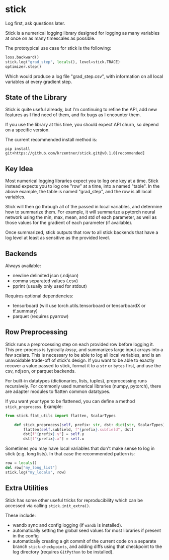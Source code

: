 # stick

Log first, ask questions later.

Stick is a numerical logging library designed for logging as many variables at once on as many timescales as possible.

The prototypical use case for stick is the following:

```python
loss.backward()
stick.log("grad_step", locals(), level=stick.TRACE)
optimizer.step()
```

Which would produce a log file "grad_step.csv", with information on all local variables at every gradient step.

## State of the Library

Stick is quite useful already, but I'm continuing to refine the API, add new features as I find need of them, and fix bugs as I encounter them.

If you use the library at this time, you should expect API churn,
so depend on a specific version.

The current recommended install method is:

```
pip install git+https://github.com/krzentner/stick.git@v0.1.0[recommended]
```

## Key Idea

Most numerical logging libraries expect you to log one key at a time.
Stick instead expects you to log one "row" at a time, into a named "table". In the above example, the table is named "grad_step", and the row is all local variables.

Stick will then go through all of the passed in local variables, and determine how to summarize them.
For example, it will summarize a pytorch neural network using the min, max, mean, and std of each parameter, as well as those values for the gradient of each parameter (if available).

Once summarized, stick outputs that row to all stick backends that have a log level at least as sensitive as the provided level.

## Backends

Always available:
  - newline delimited json (.ndjson)
  - comma separated values (.csv)
  - pprint (usually only used for stdout)

Requires optional dependencies:
  - tensorboard (will use torch.utils.tensorboard or tensorboardX or tf.summary)
  - parquet (requires pyarrow)

## Row Preprocessing

Stick runs a preprocessing step on each provided row before logging it.
This pre-process is typically *lossy*, and summarizes large input arrays into a few scalars.
This is necessary to be able to log all local variables, and is an unavoidable trade-off of stick's design.
If you want to be able to exactly recover a value passed to stick, format it to a `str` or `bytes` first, and use the csv, ndjson, or parquet backends.

For built-in datatypes (dictionaries, lists, tuples), preprocessing runs recursively.
For commonly used numerical libraries (numpy, pytorch), there are adapter modules to flatten common datatypes.

If you want your type to be flattened, you can define a method `stick_preprocess`. Example:

```python
from stick.flat_utils import flatten, ScalarTypes

    def stick_preprocess(self, prefix: str, dst: dict[str, ScalarTypes]):
        flatten(self.subfield, f"{prefix}.subfield", dst)
        dst[f"{prefix}.y"] = self.y
        dst[f"{prefix}.x"] = self.x
```

Sometimes you may have local variables that don't make sense to log in stick (e.g. long lists).
In that case the recommended pattern is:

```python
row = locals()
del row["my_long_list"]
stick.log("my_locals", row)
```

## Extra Utilities

Stick has some other useful tricks for reproducibility which can be accessed via calling `stick.init_extra()`.

These include:
  - wandb sync and config logging (if `wandb` is installed).
  - automatically setting the global seed values for most
    libraries if present in the config
  - automatically creating a git commit of the current code on
    a separate branch `stick-checkpoints`, and adding diffs
    using that checkpoint to the log directory (requires `GitPython` to be installed).
